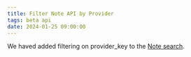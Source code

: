 ```yaml
---
title: Filter Note API by Provider
tags: beta api
date: 2024-01-25 09:00:00
---
```


We haved added filtering on provider_key to the [Note search](/api/note/#search).

